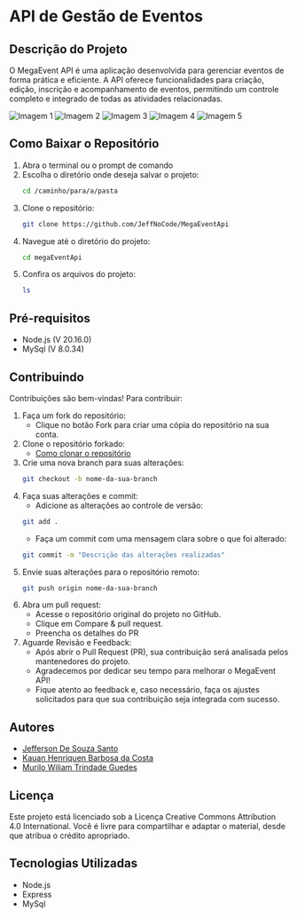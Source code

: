 # API de Gestão de Eventos

## Descrição do Projeto
O MegaEvent API é uma aplicação desenvolvida para gerenciar eventos de forma prática e eficiente. A API oferece funcionalidades para criação, edição, inscrição e acompanhamento de eventos, permitindo um controle completo e integrado de todas as atividades relacionadas.

![Imagem 1](link-para-imagem1)
![Imagem 2](link-para-imagem2)
![Imagem 3](link-para-imagem3)
![Imagem 4](link-para-imagem4)
![Imagem 5](link-para-imagem5)

## Como Baixar o Repositório

1. Abra o terminal ou o prompt de comando
2. Escolha o diretório onde deseja salvar o projeto:
   ```bash
   cd /caminho/para/a/pasta
   ```
3. Clone o repositório:
   ```bash
   git clone https://github.com/JeffNoCode/MegaEventApi
   ```
4. Navegue até o diretório do projeto:
   ```bash
   cd megaEventApi
   ```
5. Confira os arquivos do projeto:
   ```bash
   ls
   ```

## Pré-requisitos
- Node.js (V 20.16.0)
- MySql (V 8.0.34)


## Contribuindo
Contribuições são bem-vindas! Para contribuir:
1. Faça um fork do repositório:
   * Clique no botão Fork para criar uma cópia do repositório na sua conta.
2. Clone o repositório forkado:
   * [Como clonar o repositório](como-baixar-o-repositório)
3. Crie uma nova branch para suas alterações:
   ```bash
   git checkout -b nome-da-sua-branch
   ```
4. Faça suas alterações e commit:
   * Adicione as alterações ao controle de versão:
   ```bash
   git add .
   ```
   * Faça um commit com uma mensagem clara sobre o que foi alterado:
   ```bash
   git commit -m "Descrição das alterações realizadas"
   ```
5. Envie suas alterações para o repositório remoto:
   ```bash
   git push origin nome-da-sua-branch
   ```
6. Abra um pull request:
   * Acesse o repositório original do projeto no GitHub.
   * Clique em Compare & pull request.
   * Preencha os detalhes do PR
7. Aguarde Revisão e Feedback:
   * Após abrir o Pull Request (PR), sua contribuição será analisada pelos mantenedores do projeto.
   * Agradecemos por dedicar seu tempo para melhorar o MegaEvent API!
   * Fique atento ao feedback e, caso necessário, faça os ajustes solicitados para que sua contribuição seja integrada com sucesso.


## Autores
- [Jefferson De Souza Santo](https://github.com/JeffNoCode)
- [Kauan Henriquen Barbosa da Costa](https://github.com/KauanH1300)
- [Murilo Wiliam Trindade Guedes](https://github.com/KauanH1300)


## Licença
Este projeto está licenciado sob a Licença Creative Commons Attribution 4.0 International. Você é livre para compartilhar e adaptar o material, desde que atribua o crédito apropriado.

## Tecnologias Utilizadas
- Node.js
- Express
- MySql
